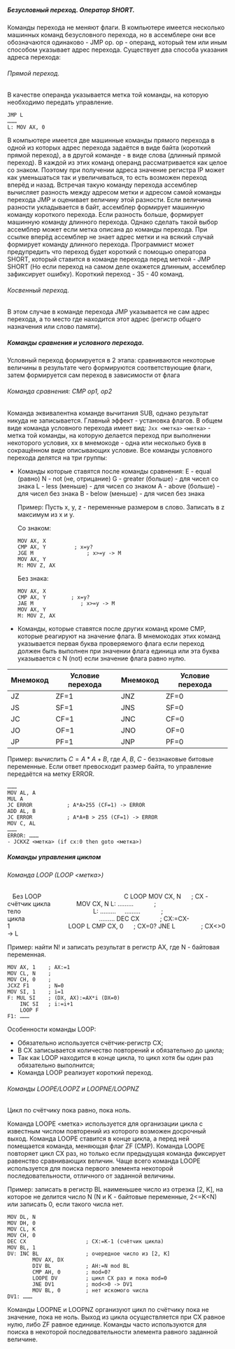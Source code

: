 ##### Безусловный переход. Оператор SHORT.

Команды перехода не меняют флаги. В компьютере имеется несколько машинных команд безусловного перехода, но в ассемблере они все обозначаются одинаково - JMP op.
op - операнд, который тем или иным способом указывает адрес перехода. Существует два способа указания адреса перехода:

###### Прямой переход. 
В качестве операнда указывается метка той команды, на которую необходимо передать управление.
```
JMP L
………
L: MOV AX, 0
```
В компьютере имеется две машинные команды прямого перехода в одной из которых адрес перехода задаётся в виде байта (короткий прямой переход), а в другой команде - в виде слова (длинный прямой переход). В каждой из этих команд операнд рассматривается как целое со знаком. Поэтому при получении адреса значение регистра IP может как уменьшаться так и увеличиваться, то есть возможен переход вперёд и назад. Встречая такую команду перехода ассемблер вычисляет разность между адресом метки и адресом самой команды перехода JMP и оценивает величину этой разности. Если величина разности укладывается в байт, ассемблер формирует машинную команду короткого перехода. Если разность больше, формирует машинную команду длинного перехода. Однако сделать такой выбор ассемблер может если метка описана до команды перехода. При ссылке вперёд ассемблер не знает адрес метки и на всякий случай формирует команду длинного перехода. Программист может предупредить что переход будет короткий с помощью оператора SHORT, который ставится в команде перехода перед меткой - JMP SHORT (Но если переход на самом деле окажется длинным, ассемблер зафиксирует ошибку). Короткий переход - 35 - 40 команд.
###### Косвенный переход.
В этом случае в команде перехода JMP указывается не сам адрес перехода, а то место где находится этот адрес (регистр общего назначения или слово памяти).

##### Команды сравнения и условного перехода.

Условный переход формируется в 2 этапа: сравниваются некоторые величины в результате чего формируются соответствующие флаги, затем формируется сам переход в зависимости от флага

###### Команда сравнения: CMP op1, op2
Команда эквивалентна команде вычитания SUB, однако результат никуда не записывается. Главный эффект - установка флагов.
В общем виде команда условного перехода имеет вид: `Jxx <метка>`
`<метка>` - метка той команды, на которую делается переход при выполнении некоторого условия, xx в мнемокоде - одна или несколько букв в сокращённом виде описывающих условие.
Все команды условного перехода делятся на три группы:
- Команды которые ставятся после команды сравнения:
	E - equal (равно)
	N - not (не, отрицание)
	G - greater (больше) - для чисел со знака
	L - less (меньше) - для чисел со знаком
	A - above (больше) - для чисел без знака
	B - below (меньше) - для чисел без знака
		
	Пример:
	Пусть x, y, z - переменные размером в слово. Записать в z максимум из x и y.
	
	Со знаком:
	```
	MOV AX, X
	CMP AX, Y         ; x=y?
	JGE M                 ; x>=y -> M
	MOV AX, Y
	M: MOV Z, AX
	```
	Без знака:
	```
	MOV AX, X
	CMP AX, Y        ; x=y?
	JAE M               ; x>=y -> M
	MOV AX, Y
	M: MOV Z, AX
	```

- Команды, которые ставятся после других команд кроме CMP, которые реагируют на значение флага. В мнемокодах этих команд указывается первая буква проверяемого флага если переход должен быть выполнен при значении флага единица или эта буква указывается с N (not) если значение флага равно нулю.

| Мнемокод | Условие перехода | Мнемокод | Условие перехода |
| -------- | ---------------- | -------- | ---------------- |
| JZ       | ZF=1             | JNZ      | ZF=0             |
| JS       | SF=1             | JNS      | SF=0             |
| JC       | CF=1             | JNC      | CF=0             |
| JO       | OF=1             | JNO      | OF=0             |
| JP       | PF=1             | JNP      | PF=0             |

 Пример: вычислить $C=A*A+B$, где $A$, $B$, $C$ - беззнаковые битовые переменные. Если ответ превосходит размер байта, то управление передаётся на метку ERROR.

```
………
MOV AL, A
MUL A
JC ERROR           ; A*A>255 (CF=1) -> ERROR
ADD AL, B
JC ERROR           ; A*A+B > 255 (CF=1) -> ERROR
MOV C, AL
………
ERROR: ………
- JCKXZ <метка> (if cx:0 then goto <метка>)
```
##### Команды управления циклом

###### Команда LOOP (LOOP <метка>)
   Без LOOP                                                           С LOOP
MOV CX, N      ; CX - счётчик цикла               MOV CX, N
L: ………            ; тело                                          L: ………
    ………            ; цикла                                           ………
DEC CX            ; CX:=CX-1                                  LOOP L
CMP CX, 0      ; CX=0?
JNE L               ; CX<>0 -> L

Пример: найти N! и записать результат в регистр AX, где N - байтовая переменная.

```
MOV AX, 1    ; AX:=1
MOV CL, N    ;
MOV CH, 0    ;
JCXZ F1      ; N=0
MOV SI, 1    ; i=1
F: MUL SI    ; (DX, AX):=AX*i (DX=0)
    INC SI   ; i:=i+1
    LOOP F
F1: ………
```

Особенности команды LOOP:
- Обязательно используется счётчик-регистр CX;
- В CX записывается количество повторений и обязательно до цикла;
- Так как LOOP находится в конце цикла, то цикл хотя бы один раз обязательно выполнится;
- Команда LOOP реализует короткий переход.

###### Команды LOOPE/LOOPZ и LOOPNE/LOOPNZ
Цикл по счётчику пока равно, пока ноль.

Команда LOOPE <метка> используется для организации цикла с известным числом повторений из которого возможен досрочный выход. Команда LOOPE ставится в конце цикла, а перед ней помещается команда, меняющая флаг ZF (CMP). Команда LOOPE повторяет цикл CX раз, но только если предыдущая команда фиксирует равенство сравнивающих величин. Чаще всего команда LOOPE используется для поиска первого элемента некоторой последовательности, отличного от заданной величины.

Пример: записать в регистр BL наименьшее число из отрезка [2, K], на которое не делится число N (N и K - байтовые переменные, 2<=K<N) или записать 0, если такого числа нет.
```
MOV DL, N
MOV DH, 0
MOV CL, K
MOV CH, 0
DEC CX                   ; CX:=K-1 (счётчик цикла)
MOV BL, 1
DV: INC BL               ; очередное число из [2, K]
        MOV AX, DX      
        DIV BL           ; AH:=N mod BL
        CMP AH, 0        ; mod=0?
        LOOPE DV         ; цикл CX раз и пока mod=0
        JNE DV1          ; mod<>0 -> DV1
        MOV BL, 0        ; нет искомого числа
DV1: ………
```

Команды LOOPNE и LOOPNZ организуют цикл по счётчику пока не значение, пока не ноль. Выход из цикла осуществляется при CX равное нулю, либо ZF равное единице. Команды часто используются для поиска в некоторой последовательности элемента равного заданной величине.